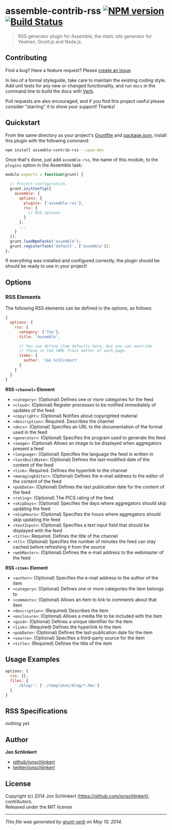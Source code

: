 # assemble-contrib-rss [![NPM version](https://badge.fury.io/js/assemble-contrib-rss.png)](http://badge.fury.io/js/assemble-contrib-rss)  [![Build Status](https://travis-ci.org/assemble/assemble-contrib-rss.png)](https://travis-ci.org/assemble/assemble-contrib-rss)

> RSS generator plugin for Assemble, the static site generator for Yeoman, Grunt.js and Node.js.

## Contributing
Find a bug? Have a feature request? Please [create an Issue](https://github.com/assemble/assemble-contrib-rss/issues).

In lieu of a formal styleguide, take care to maintain the existing coding style. Add unit tests for any new or changed functionality,
and run `docs` in the command line to build the docs with [Verb](https://github.com/assemble/verb).

Pull requests are also encouraged, and if you find this project useful please consider "starring" it to show your support! Thanks!

## Quickstart
From the same directory as your project's [Gruntfile][Getting Started] and [package.json][], install this plugin with the following command:

```bash
npm install assemble-contrib-rss --save-dev
```

Once that's done, just add `assemble-rss`, the name of this module, to the `plugins` option in the Assemble task:

```js
module.exports = function(grunt) {

  // Project configuration.
  grunt.initConfig({
    assemble: {
      options: {
        plugins: ['assemble-rss'],
        rss: {
          // RSS options
        }
      },
      ...
    }
  });
  grunt.loadNpmTasks('assemble');
  grunt.registerTask('default', ['assemble']);
};
```

If everything was installed and configured correctly, the plugin should be should be ready to use in your project!

## Options
### RSS Elements

The following RSS elements can be defined in the options, as follows: 

```js
{
  options: {
    rss: {
      category: ['foo'],
      title: 'Assemble',

      // You can define item defaults here, but you can override
      // these in the YAML front matter of each page.
      items: {
        author: 'Jon Schlinkert'
      }
    }
  }
}
```

**RSS `<channel>` Element**
* `<category>`: (Optional) Defines one or more categories for the feed 
* `<cloud>`: (Optional) Register processes to be notified immediately of updates of the feed 
* `<copyright>`: (Optional) Notifies about copyrighted material 
* `<description>`: Required. Describes the channel 
* `<docs>`: (Optional) Specifies an URL to the documentation of the format used in the feed 
* `<generator>`: (Optional) Specifies the program used to generate the feed 
* `<image>`: (Optional) Allows an image to be displayed when aggregators present a feed 
* `<language>`: (Optional) Specifies the language the feed is written in 
* `<lastBuildDate>`: (Optional) Defines the last-modified date of the content of the feed 
* `<link>`: Required. Defines the hyperlink to the channel 
* `<managingEditor>`: (Optional) Defines the e-mail address to the editor of the content of the feed 
* `<pubDate>`: (Optional) Defines the last publication date for the content of the feed 
* `<rating>`: (Optional) The PICS rating of the feed 
* `<skipDays>`: (Optional) Specifies the days where aggregators should skip updating the feed 
* `<skipHours>`: (Optional) Specifies the hours where aggregators should skip updating the feed 
* `<textInput>`: (Optional) Specifies a text input field that should be displayed with the feed 
* `<title>`: Required. Defines the title of the channel 
* `<ttl>`: (Optional) Specifies the number of minutes the feed can stay cached before refreshing it from the source 
* `<webMaster>`: (Optional) Defines the e-mail address to the webmaster of the feed 


**RSS `<item>` Element**
* `<author>`: (Optional) Specifies the e-mail address to the author of the item 
* `<category>`: (Optional) Defines one or more categories the item belongs to 
* `<comments>`: (Optional) Allows an item to link to comments about that item 
* `<description>`: (Required) Describes the item 
* `<enclosure>`: (Optional) Allows a media file to be included with the item 
* `<guid>`: (Optional) Defines a unique identifier for the item 
* `<link>`: (Required) Defines the hyperlink to the item 
* `<pubDate>`: (Optional) Defines the last-publication date for the item 
* `<source>`: (Optional) Specifies a third-party source for the item 
* `<title>`: (Required) Defines the title of the item 



## Usage Examples
```js
options: {
  rss: {},
  files: {
    './blog/': ['./templates/blog/*.hbs']
  }
}
```

## RSS Specifications
_nothing yet_.

## Author


**Jon Schlinkert**

+ [github/jonschlinkert](https://github.com/jonschlinkert)
+ [twitter/jonschlinkert](http://twitter.com/jonschlinkert)

## License
Copyright (c) 2014 Jon Schlinkert (https://github.com/jonschlinkert), contributors.  
Released under the MIT license

***

_This file was generated by [grunt-verb](https://github.com/assemble/grunt-verb) on May 10, 2014._

[grunt]: http://gruntjs.com/
[Getting Started]: http://gruntjs.com/getting-started
[package.json]: https://npmjs.org/doc/json.html
